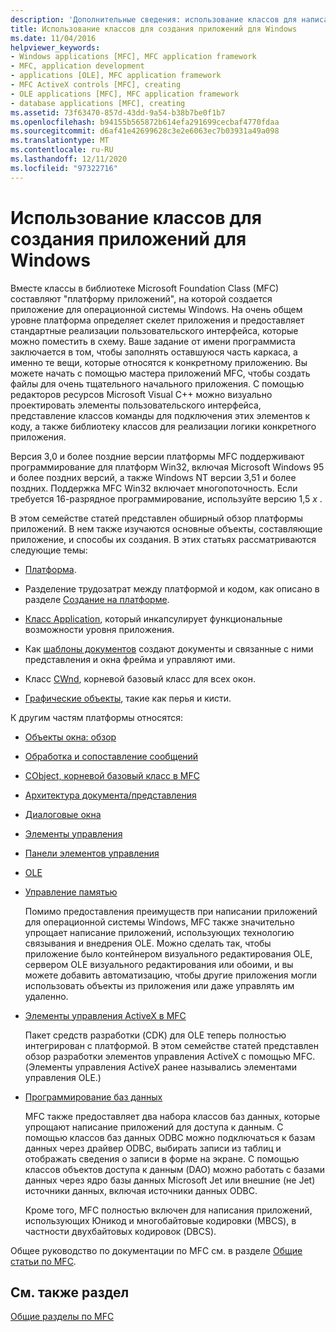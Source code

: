 ```yaml
---
description: 'Дополнительные сведения: использование классов для написания приложений для Windows'
title: Использование классов для создания приложений для Windows
ms.date: 11/04/2016
helpviewer_keywords:
- Windows applications [MFC], MFC application framework
- MFC, application development
- applications [OLE], MFC application framework
- MFC ActiveX controls [MFC], creating
- OLE applications [MFC], MFC application framework
- database applications [MFC], creating
ms.assetid: 73f63470-857d-43dd-9a54-b38b7be0f1b7
ms.openlocfilehash: b94155b565872b614efa291699cecbaf4770fdaa
ms.sourcegitcommit: d6af41e42699628c3e2e6063ec7b03931a49a098
ms.translationtype: MT
ms.contentlocale: ru-RU
ms.lasthandoff: 12/11/2020
ms.locfileid: "97322716"
---
```

# <a name="using-the-classes-to-write-applications-for-windows"></a>Использование классов для создания приложений для Windows

Вместе классы в библиотеке Microsoft Foundation Class (MFC) составляют "платформу приложений", на которой создается приложение для операционной системы Windows. На очень общем уровне платформа определяет скелет приложения и предоставляет стандартные реализации пользовательского интерфейса, которые можно поместить в схему. Ваше задание от имени программиста заключается в том, чтобы заполнять оставшуюся часть каркаса, а именно те вещи, которые относятся к конкретному приложению. Вы можете начать с помощью мастера приложений MFC, чтобы создать файлы для очень тщательного начального приложения. С помощью редакторов ресурсов Microsoft Visual C++ можно визуально проектировать элементы пользовательского интерфейса, представление классов команды для подключения этих элементов к коду, а также библиотеку классов для реализации логики конкретного приложения.

Версия 3,0 и более поздние версии платформы MFC поддерживают программирование для платформ Win32, включая Microsoft Windows 95 и более поздних версий, а также Windows NT версии 3,51 и более поздних. Поддержка MFC Win32 включает многопоточность. Если требуется 16-разрядное программирование, используйте версию 1,5 *x* .

В этом семействе статей представлен обширный обзор платформы приложений. В нем также изучаются основные объекты, составляющие приложение, и способы их создания. В этих статьях рассматриваются следующие темы:

- [Платформа](../mfc/framework-mfc.md).

- Разделение трудозатрат между платформой и кодом, как описано в разделе [Создание на платформе](../mfc/building-on-the-framework.md).

- [Класс Application](../mfc/cwinapp-the-application-class.md), который инкапсулирует функциональные возможности уровня приложения.

- Как [шаблоны документов](../mfc/document-templates-and-the-document-view-creation-process.md) создают документы и связанные с ними представления и окна фрейма и управляют ими.

- Класс [CWnd](../mfc/window-objects.md), корневой базовый класс для всех окон.

- [Графические объекты](../mfc/graphic-objects.md), такие как перья и кисти.

К другим частям платформы относятся:

- [Объекты окна: обзор](../mfc/window-objects.md)

- [Обработка и сопоставление сообщений](../mfc/message-handling-and-mapping.md)

- [CObject, корневой базовый класс в MFC](../mfc/using-cobject.md)

- [Архитектура документа/представления](../mfc/document-view-architecture.md)

- [Диалоговые окна](../mfc/dialog-boxes.md)

- [Элементы управления](../mfc/controls-mfc.md)

- [Панели элементов управления](../mfc/control-bars.md)

- [OLE](../mfc/ole-in-mfc.md)

- [Управление памятью](../mfc/memory-management.md)

   Помимо предоставления преимуществ при написании приложений для операционной системы Windows, MFC также значительно упрощает написание приложений, использующих технологию связывания и внедрения OLE. Можно сделать так, чтобы приложение было контейнером визуального редактирования OLE, сервером OLE визуального редактирования или обоими, и вы можете добавить автоматизацию, чтобы другие приложения могли использовать объекты из приложения или даже управлять им удаленно.

- [Элементы управления ActiveX в MFC](../mfc/mfc-activex-controls.md)

   Пакет средств разработки (CDK) для OLE теперь полностью интегрирован с платформой. В этом семействе статей представлен обзор разработки элементов управления ActiveX с помощью MFC. (Элементы управления ActiveX ранее назывались элементами управления OLE.)

- [Программирование баз данных](../data/data-access-programming-mfc-atl.md)

   MFC также предоставляет два набора классов баз данных, которые упрощают написание приложений для доступа к данным. С помощью классов баз данных ODBC можно подключаться к базам данных через драйвер ODBC, выбирать записи из таблиц и отображать сведения о записи в форме на экране. С помощью классов объектов доступа к данным (DAO) можно работать с базами данных через ядро базы данных Microsoft Jet или внешние (не Jet) источники данных, включая источники данных ODBC.

   Кроме того, MFC полностью включен для написания приложений, использующих Юникод и многобайтовые кодировки (MBCS), в частности двухбайтовых кодировок (DBCS).

Общее руководство по документации по MFC см. в разделе [Общие статьи по MFC](../mfc/general-mfc-topics.md).

## <a name="see-also"></a>См. также раздел

[Общие разделы по MFC](../mfc/general-mfc-topics.md)
